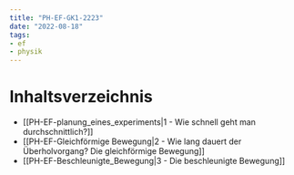 ```yaml
---
title: "PH-EF-GK1-2223"
date: "2022-08-18"
tags: 
- ef
- physik
---
```

# Inhaltsverzeichnis
- [[PH-EF-planung_eines_experiments|1 - Wie schnell geht man durchschnittlich?]]
- [[PH-EF-Gleichförmige Bewegung|2 - Wie lang dauert der Überholvorgang? Die gleichförmige Bewegung]]
- [[PH-EF-Beschleunigte_Bewegung|3 - Die beschleunigte Bewegung]]